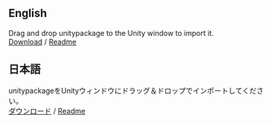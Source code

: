 ## English
Drag and drop unitypackage to the Unity window to import it.  
[Download](https://github.com/lilxyzw/lilFurGenerator/releases) / [Readme](https://github.com/lilxyzw/lilFurGenerator/blob/master/Assets/lilFurGenerator/README.md)

## 日本語
unitypackageをUnityウィンドウにドラッグ＆ドロップでインポートしてください。  
[ダウンロード](https://github.com/lilxyzw/lilFurGenerator/releases) / [Readme](https://github.com/lilxyzw/lilFurGenerator/blob/master/Assets/lilFurGenerator/README_JP.md)